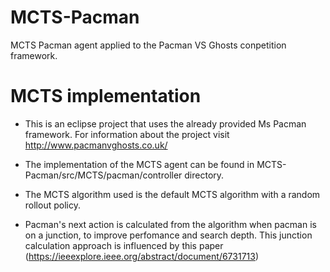 # MCTS-Pacman
MCTS Pacman agent applied to the Pacman VS Ghosts conpetition framework.

# MCTS implementation
- This is an eclipse project that uses the already provided Ms Pacman framework. For information about the project 
  visit http://www.pacmanvghosts.co.uk/
  
- The implementation of the MCTS agent can be found in MCTS-Pacman/src/MCTS/pacman/controller directory.

- The MCTS algorithm used is the default MCTS algorithm with a random rollout policy.

- Pacman's next action is calculated from the algorithm when pacman is on a junction, to improve perfomance and search depth.
  This junction calculation approach is influenced by this paper (https://ieeexplore.ieee.org/abstract/document/6731713)
